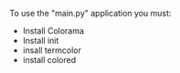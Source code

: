 To use the "main.py" application you must:
- Install Colorama
- Install init
- insall termcolor
- install colored
